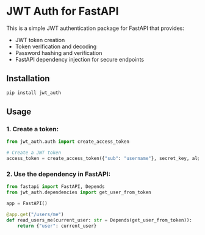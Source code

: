 
# JWT Auth for FastAPI

This is a simple JWT authentication package for FastAPI that provides:

- JWT token creation
- Token verification and decoding
- Password hashing and verification
- FastAPI dependency injection for secure endpoints

## Installation

```bash
pip install jwt_auth
```

## Usage

### 1. Create a token:

```python
from jwt_auth.auth import create_access_token

# Create a JWT token
access_token = create_access_token({"sub": "username"}, secret_key, algorithm)
```

### 2. Use the dependency in FastAPI:

```python
from fastapi import FastAPI, Depends
from jwt_auth.dependencies import get_user_from_token

app = FastAPI()

@app.get("/users/me")
def read_users_me(current_user: str = Depends(get_user_from_token)):
    return {"user": current_user}
```